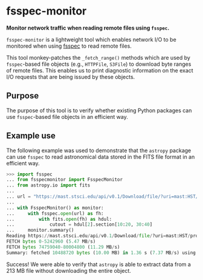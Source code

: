 # fsspec-monitor

**Monitor network traffic when reading remote files using `fsspec`.**

`fsspec-monitor` is a lightweight tool which enables network I/O to be monitored when using [fsspec](https://filesystem-spec.readthedocs.io) to read remote files.

This tool monkey-patches the ``_fetch_range()`` methods which are used by `fsspec`-based file objects (e.g., ``HTTPFile``, ``S3File``) to download byte ranges of remote files.  This enables us to print diagnostic information on the exact I/O requests that are being issued by these objects.

## Purpose

The purpose of this tool is to verify whether existing Python packages can use `fsspec`-based file objects in an efficient way.

## Example use

The following example was used to demonstrate that the `astropy` package can use `fsspec` to read astronomical data stored in the FITS file format in an efficient way.

```python
>>> import fsspec
... from fsspecmonitor import FsspecMonitor
... from astropy.io import fits
...
... url = "https://mast.stsci.edu/api/v0.1/Download/file/?uri=mast:HST/product/j8pu0y010_drc.fits"
...
... with FsspecMonitor() as monitor:
...     with fsspec.open(url) as fh:
...         with fits.open(fh) as hdul:
...             cutout = hdul[2].section[10:20, 30:40]
...     monitor.summary()
Reading https://mast.stsci.edu/api/v0.1/Download/file/?uri=mast:HST/product/j8pu0y010_drc.fits (213.82 MB)
FETCH bytes 0-5242960 (5.47 MB/s)
FETCH bytes 74759040-80004800 (11.29 MB/s)
Summary: fetched 10488720 bytes (10.00 MB) in 1.36 s (7.37 MB/s) using 2 requests.
```

Success!  We were able to verify that `astropy` is able to extract data from a 213 MB file without downloading the entire object.

